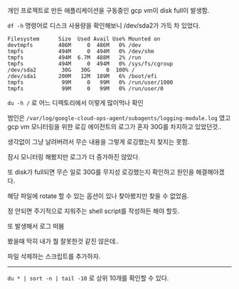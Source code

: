 개인 프로젝트로 만든 애플리케이션을 구동중인 gcp vm이 disk full이 발생함.

`df -h` 명령어로 디스크 사용량을 확인해보니 /dev/sda2가 가득 차 있었다.

```
Filesystem      Size  Used Avail Use% Mounted on
devtmpfs        486M     0  486M   0% /dev
tmpfs           494M     0  494M   0% /dev/shm
tmpfs           494M  6.7M  488M   2% /run
tmpfs           494M     0  494M   0% /sys/fs/cgroup
/dev/sda2        30G   30G     0  100% /
/dev/sda1       200M   12M  189M   6% /boot/efi
tmpfs            99M     0   99M   0% /run/user/1000
tmpfs            99M     0   99M   0% /run/user/0
```

`du -h /` 로 어느 디렉토리에서 이렇게 많이먹나 확인

범인은 `/var/log/google-cloud-ops-agent/subagents/logging-module.log` 였고 gcp vm 모니터링을 위한 로깅 에이전트의 로그가 혼자 30G를 차지하고 있었던것..

생각없이 그냥 날려버려서 무슨 내용을 그렇게 로깅했는지 찾지는 못함.

잠시 모니터링 해봤지만 로그가 더 증가하진 않았다.

또 disk가 full되면 무슨 일로 30G를 무지성 로깅했는지 확인하고 원인을 해결해야겠다.

해당 파일에 rotate 할 수 있는 옵션이 있나 찾아봤지만 찾을 수 없었음.

정 안되면 주기적으로 지워주는 shell script를 작성하든 해야 할듯.

또 발생해서 로그 떠봄

봤을때 딱히 내가 뭘 잘못한것 같진 않은데..

파일 삭제하는 스크립트를 추가하자.


---

`du * | sort -n | tail -10` 로 상위 10개를 확인할 수 있다.
